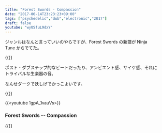 ```yaml
---
title: "Forest Swords - Compassion"
date: "2017-06-14T23:23:23+09:00"
tags: ["psychedelic","dub","electronic","2017"]
draft: false
youtube: "wyUSfuL9dxY"
---
```


ジャンルはなんと言っていいのやらですが、Forest Swords の新譜が Ninja Tune からでてた。

{{<youtube wyUSfuL9dxY>}}

ポスト・ダブステップ的なビートだったり、アンビエント感、サイケ感、それにトライバルな生楽器の音。

なんせダークで妖しげでかっこよいです。

{{<youtube bnh7ilPUSGo>}}

{{<youtube 1gpA_1vauVs>}}

### Forest Swords -- Compassion 
{{<amazon B06XXLXMCZ>}}
